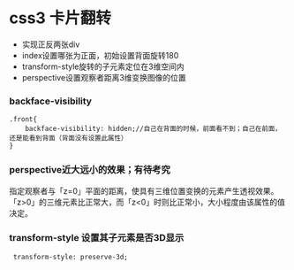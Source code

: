 # css3 卡片翻转
- 实现正反两张div
- index设置哪张为正面，初始设置背面旋转180
- transform-style旋转的子元素定位在3维空间内
- perspective设置观察者距离3维变换图像的位置
### backface-visibility
```
.front{
    backface-visibility: hidden;//自己在背面的时候，前面看不到；自己在前面，还是能看到背面（背面没有设置此属性）
}
```

### perspective近大远小的效果；有待考究
指定观察者与「z=0」平面的距离，使具有三维位置变换的元素产生透视效果。「z>0」的三维元素比正常大，而「z<0」时则比正常小，大小程度由该属性的值决定。
### transform-style 设置其子元素是否3D显示
```
 transform-style: preserve-3d;
```